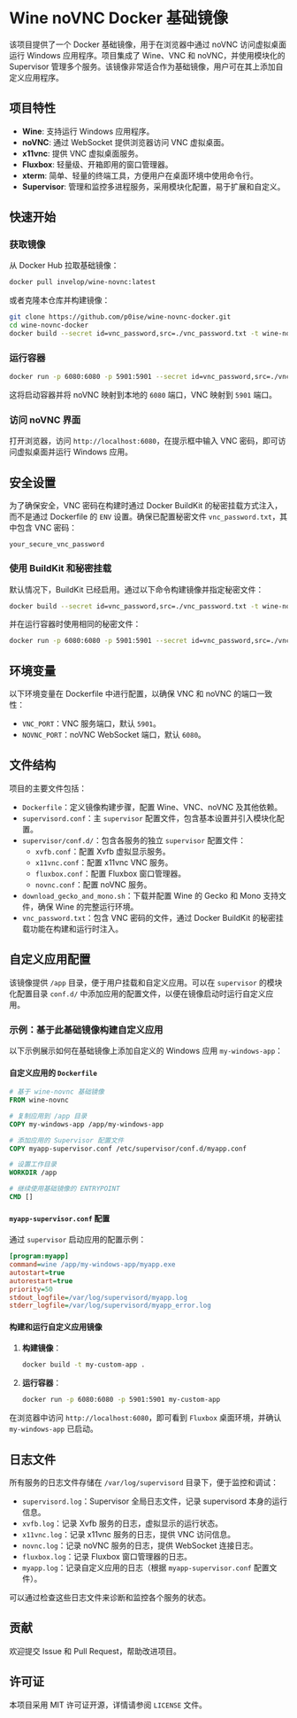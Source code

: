 # Wine noVNC Docker 基础镜像

该项目提供了一个 Docker 基础镜像，用于在浏览器中通过 noVNC 访问虚拟桌面运行 Windows 应用程序。项目集成了 Wine、VNC 和 noVNC，并使用模块化的 Supervisor 管理多个服务。该镜像非常适合作为基础镜像，用户可在其上添加自定义应用程序。

## 项目特性

- **Wine**: 支持运行 Windows 应用程序。
- **noVNC**: 通过 WebSocket 提供浏览器访问 VNC 虚拟桌面。
- **x11vnc**: 提供 VNC 虚拟桌面服务。
- **Fluxbox**: 轻量级、开箱即用的窗口管理器。
- **xterm**: 简单、轻量的终端工具，方便用户在桌面环境中使用命令行。
- **Supervisor**: 管理和监控多进程服务，采用模块化配置，易于扩展和自定义。

## 快速开始

### 获取镜像

从 Docker Hub 拉取基础镜像：

```bash
docker pull invelop/wine-novnc:latest
```

或者克隆本仓库并构建镜像：

```bash
git clone https://github.com/p0ise/wine-novnc-docker.git
cd wine-novnc-docker
docker build --secret id=vnc_password,src=./vnc_password.txt -t wine-novnc .
```

### 运行容器

```bash
docker run -p 6080:6080 -p 5901:5901 --secret id=vnc_password,src=./vnc_password.txt wine-novnc
```

这将启动容器并将 noVNC 映射到本地的 `6080` 端口，VNC 映射到 `5901` 端口。

### 访问 noVNC 界面

打开浏览器，访问 `http://localhost:6080`，在提示框中输入 VNC 密码，即可访问虚拟桌面并运行 Windows 应用。

## 安全设置

为了确保安全，VNC 密码在构建时通过 Docker BuildKit 的秘密挂载方式注入，而不是通过 Dockerfile 的 `ENV` 设置。确保已配置秘密文件 `vnc_password.txt`，其中包含 VNC 密码：

```plaintext
your_secure_vnc_password
```

### 使用 BuildKit 和秘密挂载

默认情况下，BuildKit 已经启用。通过以下命令构建镜像并指定秘密文件：

```bash
docker build --secret id=vnc_password,src=./vnc_password.txt -t wine-novnc .
```

并在运行容器时使用相同的秘密文件：

```bash
docker run -p 6080:6080 -p 5901:5901 --secret id=vnc_password,src=./vnc_password.txt wine-novnc
```

## 环境变量

以下环境变量在 Dockerfile 中进行配置，以确保 VNC 和 noVNC 的端口一致性：

- `VNC_PORT`：VNC 服务端口，默认 `5901`。
- `NOVNC_PORT`：noVNC WebSocket 端口，默认 `6080`。

## 文件结构

项目的主要文件包括：

- `Dockerfile`：定义镜像构建步骤，配置 Wine、VNC、noVNC 及其他依赖。
- `supervisord.conf`：主 `supervisor` 配置文件，包含基本设置并引入模块化配置。
- `supervisor/conf.d/`：包含各服务的独立 `supervisor` 配置文件：
  - `xvfb.conf`：配置 Xvfb 虚拟显示服务。
  - `x11vnc.conf`：配置 x11vnc VNC 服务。
  - `fluxbox.conf`：配置 Fluxbox 窗口管理器。
  - `novnc.conf`：配置 noVNC 服务。
- `download_gecko_and_mono.sh`：下载并配置 Wine 的 Gecko 和 Mono 支持文件，确保 Wine 的完整运行环境。
- `vnc_password.txt`：包含 VNC 密码的文件，通过 Docker BuildKit 的秘密挂载功能在构建和运行时注入。

## 自定义应用配置

该镜像提供 `/app` 目录，便于用户挂载和自定义应用。可以在 `supervisor` 的模块化配置目录 `conf.d/` 中添加应用的配置文件，以便在镜像启动时运行自定义应用。

### 示例：基于此基础镜像构建自定义应用

以下示例展示如何在基础镜像上添加自定义的 Windows 应用 `my-windows-app`：

#### 自定义应用的 `Dockerfile`

```Dockerfile
# 基于 wine-novnc 基础镜像
FROM wine-novnc

# 复制应用到 /app 目录
COPY my-windows-app /app/my-windows-app

# 添加应用的 Supervisor 配置文件
COPY myapp-supervisor.conf /etc/supervisor/conf.d/myapp.conf

# 设置工作目录
WORKDIR /app

# 继续使用基础镜像的 ENTRYPOINT
CMD []
```

#### `myapp-supervisor.conf` 配置

通过 `supervisor` 启动应用的配置示例：

```ini
[program:myapp]
command=wine /app/my-windows-app/myapp.exe
autostart=true
autorestart=true
priority=50
stdout_logfile=/var/log/supervisord/myapp.log
stderr_logfile=/var/log/supervisord/myapp_error.log
```

#### 构建和运行自定义应用镜像

1. **构建镜像**：

   ```bash
   docker build -t my-custom-app .
   ```

2. **运行容器**：

   ```bash
   docker run -p 6080:6080 -p 5901:5901 my-custom-app
   ```

在浏览器中访问 `http://localhost:6080`，即可看到 `Fluxbox` 桌面环境，并确认 `my-windows-app` 已启动。

## 日志文件

所有服务的日志文件存储在 `/var/log/supervisord` 目录下，便于监控和调试：

- `supervisord.log`：Supervisor 全局日志文件，记录 supervisord 本身的运行信息。
- `xvfb.log`：记录 Xvfb 服务的日志，虚拟显示的运行状态。
- `x11vnc.log`：记录 x11vnc 服务的日志，提供 VNC 访问信息。
- `novnc.log`：记录 noVNC 服务的日志，提供 WebSocket 连接日志。
- `fluxbox.log`：记录 Fluxbox 窗口管理器的日志。
- `myapp.log`：记录自定义应用的日志（根据 `myapp-supervisor.conf` 配置文件）。

可以通过检查这些日志文件来诊断和监控各个服务的状态。

## 贡献

欢迎提交 Issue 和 Pull Request，帮助改进项目。

## 许可证

本项目采用 MIT 许可证开源，详情请参阅 `LICENSE` 文件。

